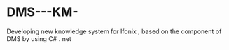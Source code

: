 # DMS---KM-
Developing new knowledge system for Ifonix , based on the component of DMS by using C# . net

